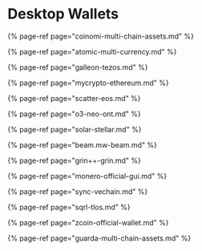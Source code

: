 # Desktop Wallets

{% page-ref page="coinomi-multi-chain-assets.md" %}

{% page-ref page="atomic-multi-currency.md" %}

{% page-ref page="galleon-tezos.md" %}

{% page-ref page="mycrypto-ethereum.md" %}

{% page-ref page="scatter-eos.md" %}

{% page-ref page="o3-neo-ont.md" %}

{% page-ref page="solar-stellar.md" %}

{% page-ref page="beam.mw-beam.md" %}

{% page-ref page="grin++-grin.md" %}

{% page-ref page="monero-official-gui.md" %}

{% page-ref page="sync-vechain.md" %}

{% page-ref page="sqrl-tlos.md" %}

{% page-ref page="zcoin-official-wallet.md" %}

{% page-ref page="guarda-multi-chain-assets.md" %}


